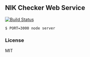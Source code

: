 ## NIK Checker Web Service

[![Build Status](https://travis-ci.org/diorahman/nick-check-server.svg?branch=master)](https://travis-ci.org/diorahman/nick-check-server)

```
$ PORT=3000 node server
```

### License 
MIT
